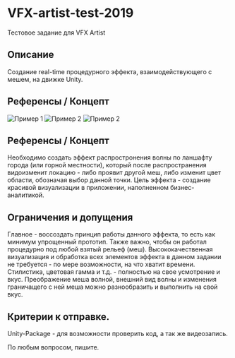 # VFX-artist-test-2019
Тестовое задание для VFX Artist

## Описание
Создание real-time процедурного эффекта, взаимодействующего с мешeм, на движке Unity.

## Референсы / Концепт
![Пример 1](https://media.giphy.com/media/gjlozng7eS8TiUZV5p/giphy.gif)
![Пример 2](https://media.giphy.com/media/jnEsbjuM5IMDAjx3Wz/giphy.gif)
![Пример 2](https://media.giphy.com/media/jPHdlLs2vZrJRfXfEw/giphy.gif)

## Референсы / Концепт
Необходимо создать эффект распростронения волны по ланшафту города (или горной местности), который после распространения видоизменит локацию - либо проявит другой меш, либо изменит цвет области, обозначая выбор данной точки. Цель эффекта - создание красивой визуализации в приложении, наполненном бизнес-аналитикой.

## Ограничения и допущения
Главное - воссоздать принцип работы данного эффекта, то есть как минимум упрощенный прототип. Также важно, чтобы он работал процедурно под любой взятый рельеф (меш). Высококачественная визуализация и обработка всех элементов эффекта в данном задании не требуется - по мере возможности, на что хватит времени. Стилистика, цветовая гамма и т.д. - полностью на свое усмотрение и вкус. Преображение меша волной, внешний вид волны и изменения граничащего с ней меша можно разнообразить и выполнить на свой вкус.

## Критерии к отправке.
Unity-Package - для возможности проверить код, а так же видеозапись.

По любым вопросом, пишите.
